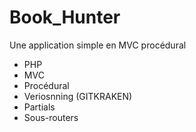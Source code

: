 # Book_Hunter

Une application simple en MVC procédural 
- PHP
- MVC
- Procédural
- Veriosnning (GITKRAKEN)
- Partials
- Sous-routers